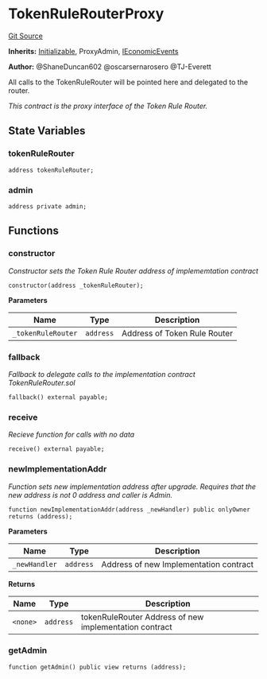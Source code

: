 # TokenRuleRouterProxy
[Git Source](https://github.com/thrackle-io/Tron/blob/fff6da56c1f6c87c36b2aaf57f491c1f4da3b2b2/src/economic/TokenRuleRouterProxy.sol)

**Inherits:**
[Initializable](/src/helpers/Initializable.sol/abstract.Initializable.md), ProxyAdmin, [IEconomicEvents](/src/interfaces/IEvents.sol/interface.IEconomicEvents.md)

**Author:**
@ShaneDuncan602 @oscarsernarosero @TJ-Everett

All calls to the TokenRuleRouter will be pointed here and delegated to the router.

*This contract is the proxy interface of the Token Rule Router.*


## State Variables
### tokenRuleRouter

```solidity
address tokenRuleRouter;
```


### admin

```solidity
address private admin;
```


## Functions
### constructor

*Constructor sets the Token Rule Router address of implememtation contract*


```solidity
constructor(address _tokenRuleRouter);
```
**Parameters**

|Name|Type|Description|
|----|----|-----------|
|`_tokenRuleRouter`|`address`|Address of Token Rule Router|


### fallback

*Fallback to delegate calls to the implementation contract TokenRuleRouter.sol*


```solidity
fallback() external payable;
```

### receive

*Recieve function for calls with no data*


```solidity
receive() external payable;
```

### newImplementationAddr

*Function sets new implementation address after upgrade. Requires that the new address is not 0 address and caller is Admin.*


```solidity
function newImplementationAddr(address _newHandler) public onlyOwner returns (address);
```
**Parameters**

|Name|Type|Description|
|----|----|-----------|
|`_newHandler`|`address`|Address of new Implementation contract|

**Returns**

|Name|Type|Description|
|----|----|-----------|
|`<none>`|`address`|tokenRuleRouter Address of new implementation contract|


### getAdmin


```solidity
function getAdmin() public view returns (address);
```

